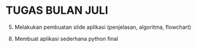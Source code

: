 # TUGAS BULAN JULI

<!-- 1. Pembuatan Flow Chart -->
<!-- 2. Pembuatan Studi Kasus (algoritma, flowchart dan usecase) -->
<!-- 3. Melakukan praktik instalasi python -->
<!-- 4. Melakukan pembuatan aplikasi -->
5. Melakukan pembuatan slide aplikasi (penjelasan, algoritma, flowchart)
<!-- 6. Membuat rangkuman tentang sorting -->
<!-- 7. Membuat aplikasi sederhana validasi data string -->
8. Membuat aplikasi sederhana python final

